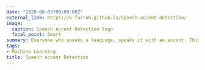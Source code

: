 ```yaml
---
date: "2020-08-03T00:00:00Z"
external_link: https://k-farruh.github.io/speech-accent-detection/
image:
  caption: Speech Accent Detection logo
  focal_point: Smart
summary: Everyone who speaks a language, speaks it with an accent. This project define accent for english language speakers.
tags:
- Machine Learning
title: Speech Accent Detection
---
```

